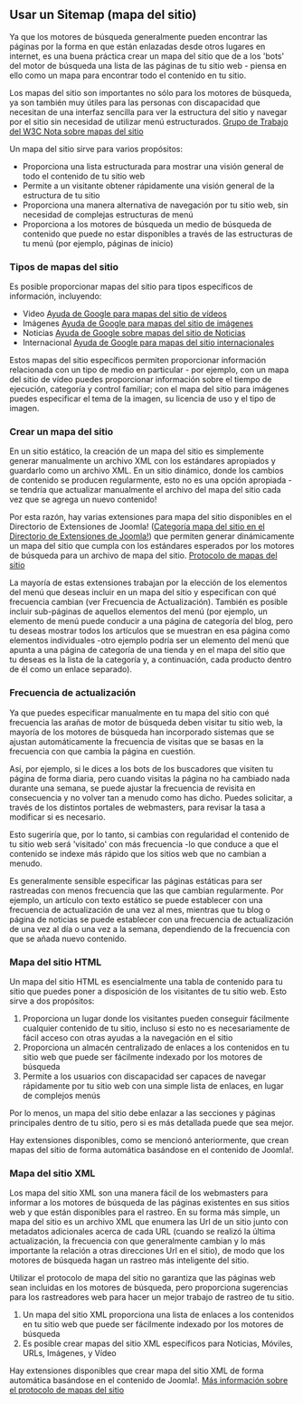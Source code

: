 <!-- Filename: Using_A_Sitemap / Display title: Usar un Sitemap -->

## Usar un Sitemap (mapa del sitio)

Ya que los motores de búsqueda generalmente pueden encontrar las páginas
por la forma en que están enlazadas desde otros lugares en internet, es
una buena práctica crear un mapa del sitio que de a los 'bots' del motor
de búsqueda una lista de las páginas de tu sitio web - piensa en ello
como un mapa para encontrar todo el contenido en tu sitio.  

Los mapas del sitio son importantes no sólo para los motores de
búsqueda, ya son también muy útiles para las personas con discapacidad
que necesitan de una interfaz sencilla para ver la estructura del sitio
y navegar por el sitio sin necesidad de utilizar menú estructurados.
<a href="http://www.w3.org/TR/WCAG20-TECHS/G63.html"
class="external text" target="_blank"
rel="nofollow noreferrer noopener">Grupo de Trabajo del W3C Nota sobre
mapas del sitio</a>

Un mapa del sitio sirve para varios propósitos:

- Proporciona una lista estructurada para mostrar una visión general de
  todo el contenido de tu sitio web
- Permite a un visitante obtener rápidamente una visión general de la
  estructura de tu sitio
- Proporciona una manera alternativa de navegación por tu sitio web, sin
  necesidad de complejas estructuras de menú
- Proporciona a los motores de búsqueda un medio de búsqueda de
  contenido que puede no estar disponibles a través de las estructuras
  de tu menú (por ejemplo, páginas de inicio)

### Tipos de mapas del sitio

Es posible proporcionar mapas del sitio para tipos específicos de
información, incluyendo:

- Video <a href="https://support.google.com/webmasters/answer/80471"
  class="external text" target="_blank"
  rel="nofollow noreferrer noopener">Ayuda de Google para mapas del sitio
  de vídeos</a>
- Imágenes <a
  href="https://support.google.com/webmasters/answer/answer.py?answer=178636"
  class="external text" target="_blank"
  rel="nofollow noreferrer noopener">Ayuda de Google para mapas del sitio
  de imágenes</a>
- Noticias
  <a href="https://support.google.com/news/publisher/answer/75717"
  class="external text" target="_blank"
  rel="nofollow noreferrer noopener">Ayuda de Google sobre mapas del sitio
  de Noticias</a>
- Internacional <a
  href="https://support.google.com/webmasters/answer/2620865?hl=en&amp;ref_topic=2370587"
  class="external text" target="_blank"
  rel="nofollow noreferrer noopener">Ayuda de Google para mapas del sitio
  internacionales</a>

Estos mapas del sitio específicos permiten proporcionar información
relacionada con un tipo de medio en particular - por ejemplo, con un
mapa del sitio de vídeo puedes proporcionar información sobre el tiempo
de ejecución, categoría y control familiar; con el mapa del sitio para
imágenes puedes especificar el tema de la imagen, su licencia de uso y
el tipo de imagen.

### Crear un mapa del sitio

En un sitio estático, la creación de un mapa del sitio es simplemente
generar manualmente un archivo XML con los estándares apropiados y
guardarlo como un archivo XML. En un sitio dinámico, donde los cambios
de contenido se producen regularmente, esto no es una opción apropiada
-se tendría que actualizar manualmente el archivo del mapa del sitio
cada vez que se agrega un nuevo contenido!

Por esta razón, hay varias extensiones para mapa del sitio disponibles
en el Directorio de Extensiones de Joomla! (<a
href="http://extensions.joomla.org/category/structure-a-navigation/site-map"
class="external text" target="_blank"
rel="noreferrer noopener">Categoría mapa del sitio en el Directorio de
Extensiones de Joomla!</a>) que permiten generar dinámicamente un mapa
del sitio que cumpla con los estándares esperados por los motores de
búsqueda para un archivo de mapa del sitio.
<a href="http://www.sitemaps.org/es" class="external text"
target="_blank" rel="nofollow noreferrer noopener">Protocolo de mapas
del sitio</a>

La mayoría de estas extensiones trabajan por la elección de los
elementos del menú que deseas incluir en un mapa del sitio y especifican
con qué frecuencia cambian (ver Frecuencia de Actualización). También es
posible incluir sub-páginas de aquellos elementos del menú (por ejemplo,
un elemento de menú puede conducir a una página de categoría del blog,
pero tu deseas mostrar todos los artículos que se muestran en esa página
como elementos individuales -otro ejemplo podría ser un elemento del
menú que apunta a una página de categoría de una tienda y en el mapa del
sitio que tu deseas es la lista de la categoría y, a continuación, cada
producto dentro de él como un enlace separado).

### Frecuencia de actualización

Ya que puedes especificar manualmente en tu mapa del sitio con qué
frecuencia las arañas de motor de búsqueda deben visitar tu sitio web,
la mayoría de los motores de búsqueda han incorporado sistemas que se
ajustan automáticamente la frecuencia de visitas que se basas en la
frecuencia con que cambia la página en cuestión.

Así, por ejemplo, si le dices a los bots de los buscadores que visiten
tu página de forma diaria, pero cuando visitas la página no ha cambiado
nada durante una semana, se puede ajustar la frecuencia de revisita en
consecuencia y no volver tan a menudo como has dicho. Puedes solicitar,
a través de los distintos portales de webmasters, para revisar la tasa a
modificar si es necesario.

Esto sugeriría que, por lo tanto, si cambias con regularidad el
contenido de tu sitio web será 'visitado' con más frecuencia -lo que
conduce a que el contenido se indexe más rápido que los sitios web que
no cambian a menudo.

Es generalmente sensible especificar las páginas estáticas para ser
rastreadas con menos frecuencia que las que cambian regularmente. Por
ejemplo, un artículo con texto estático se puede establecer con una
frecuencia de actualización de una vez al mes, mientras que tu blog o
página de noticias se puede establecer con una frecuencia de
actualización de una vez al día o una vez a la semana, dependiendo de la
frecuencia con que se añada nuevo contenido.

### Mapa del sitio HTML

Un mapa del sitio HTML es esencialmente una tabla de contenido para tu
sitio que puedes poner a disposición de los visitantes de tu sitio web.
Esto sirve a dos propósitos:

1.  Proporciona un lugar donde los visitantes pueden conseguir
    fácilmente cualquier contenido de tu sitio, incluso si esto no es
    necesariamente de fácil acceso con otras ayudas a la navegación en
    el sitio
2.  Proporciona un almacén centralizado de enlaces a los contenidos en
    tu sitio web que puede ser fácilmente indexado por los motores de
    búsqueda
3.  Permite a los usuarios con discapacidad ser capaces de navegar
    rápidamente por tu sitio web con una simple lista de enlaces, en
    lugar de complejos menús

Por lo menos, un mapa del sitio debe enlazar a las secciones y páginas
principales dentro de tu sitio, pero si es más detallada puede que sea
mejor.

Hay extensiones disponibles, como se mencionó anteriormente, que crean
mapas del sitio de forma automática basándose en el contenido de
Joomla!.

### Mapa del sitio XML

Los mapa del sitio XML son una manera fácil de los webmasters para
informar a los motores de búsqueda de las páginas existentes en sus
sitios web y que están disponibles para el rastreo. En su forma más
simple, un mapa del sitio es un archivo XML que enumera las Url de un
sitio junto con metadatos adicionales acerca de cada URL (cuando se
realizó la última actualización, la frecuencia con que generalmente
cambian y lo más importante la relación a otras direcciones Url en el
sitio), de modo que los motores de búsqueda hagan un rastreo más
inteligente del sitio.

Utilizar el protocolo de mapa del sitio no garantiza que las páginas web
sean incluidas en los motores de búsqueda, pero proporciona sugerencias
para los rastreadores web para hacer un mejor trabajo de rastreo de tu
sitio.

1.  Un mapa del sitio XML proporciona una lista de enlaces a los
    contenidos en tu sitio web que puede ser fácilmente indexado por los
    motores de búsqueda
2.  Es posible crear mapas del sitio XML específicos para Noticias,
    Móviles, URLs, Imágenes, y Vídeo

Hay extensiones disponibles que crear mapa del sitio XML de forma
automática basándose en el contenido de Joomla!.
<a href="http://sitemaps.org/protocol.php" class="external text"
target="_blank" rel="nofollow noreferrer noopener">Más información sobre
el protocolo de mapas del sitio</a>
